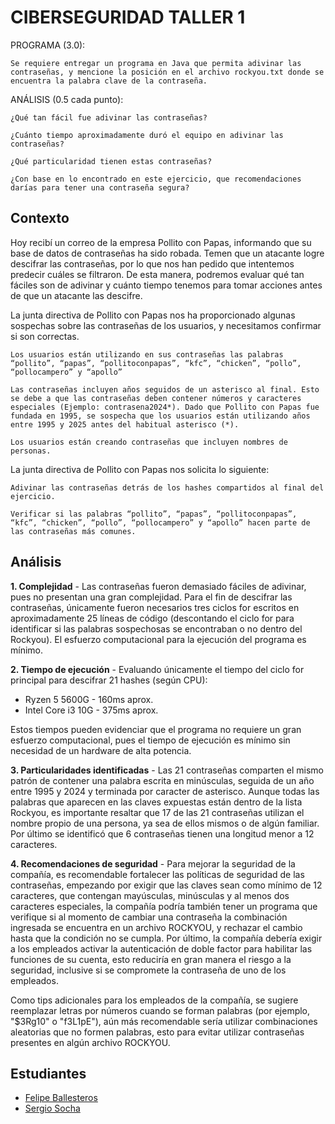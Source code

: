 
# CIBERSEGURIDAD TALLER 1


PROGRAMA (3.0):

    Se requiere entregar un programa en Java que permita adivinar las contraseñas, y mencione la posición en el archivo rockyou.txt donde se encuentra la palabra clave de la contraseña. 

ANÁLISIS (0.5 cada punto):

    ¿Qué tan fácil fue adivinar las contraseñas? 

    ¿Cuánto tiempo aproximadamente duró el equipo en adivinar las contraseñas? 

    ¿Qué particularidad tienen estas contraseñas? 

    ¿Con base en lo encontrado en este ejercicio, que recomendaciones darías para tener una contraseña segura? 


## Contexto

Hoy recibí un correo de la empresa Pollito con Papas, informando que su base de datos de contraseñas ha sido robada. Temen que un atacante logre descifrar las contraseñas, por lo que nos han pedido que intentemos predecir cuáles se filtraron. De esta manera, podremos evaluar qué tan fáciles son de adivinar y cuánto tiempo tenemos para tomar acciones antes de que un atacante las descifre.

La junta directiva de Pollito con Papas nos ha proporcionado algunas sospechas sobre las contraseñas de los usuarios, y necesitamos confirmar si son correctas.

    Los usuarios están utilizando en sus contraseñas las palabras “pollito”, “papas”, “pollitoconpapas”, “kfc”, “chicken”, “pollo”, “pollocampero” y “apollo” 

    Las contraseñas incluyen años seguidos de un asterisco al final. Esto se debe a que las contraseñas deben contener números y caracteres especiales (Ejemplo: contrasena2024*). Dado que Pollito con Papas fue fundada en 1995, se sospecha que los usuarios están utilizando años entre 1995 y 2025 antes del habitual asterisco (*). 

    Los usuarios están creando contraseñas que incluyen nombres de personas. 

La junta directiva de Pollito con Papas nos solicita lo siguiente:

    Adivinar las contraseñas detrás de los hashes compartidos al final del ejercicio. 

    Verificar si las palabras “pollito”, “papas”, “pollitoconpapas”, “kfc”, “chicken”, “pollo”, “pollocampero” y “apollo” hacen parte de las contraseñas más comunes. 

## Análisis

**1. Complejidad** - Las contraseñas fueron demasiado fáciles de adivinar, pues no presentan una gran complejidad.
Para el fin de descifrar las contraseñas, únicamente fueron necesarios tres ciclos for escritos en aproximadamente 25 
líneas de código (descontando el ciclo for para identificar si las palabras sospechosas se encontraban o no dentro del 
Rockyou). El esfuerzo computacional para la ejecución del programa es mínimo.

**2. Tiempo de ejecución** - Evaluando únicamente el tiempo del ciclo for principal para descifrar 21 hashes (según CPU):
- Ryzen 5 5600G - 160ms aprox.
- Intel Core i3 10G - 375ms aprox.

Estos tiempos pueden evidenciar que el programa no requiere un gran esfuerzo computacional, pues el tiempo de ejecución
es mínimo sin necesidad de un hardware de alta potencia.

**3. Particularidades identificadas** - Las 21 contraseñas comparten el mismo patrón de contener una palabra escrita en
minúsculas, seguida de un año entre 1995 y 2024 y terminada por caracter de asterisco. Aunque todas las palabras que
aparecen en las claves expuestas están dentro de la lista Rockyou, es importante resaltar que 17 de las 21 contraseñas
utilizan el nombre propio de una persona, ya sea de ellos mismos o de algún familiar. Por último se identificó que 6
contraseñas tienen una longitud menor a 12 caracteres.

**4. Recomendaciones de seguridad** - Para mejorar la seguridad de la compañía, es recomendable fortalecer las políticas
de seguridad de las contraseñas, empezando por exigir que las claves sean como mínimo de 12 caracteres, que contengan
mayúsculas, minúsculas y al menos dos caracteres especiales, la compañía podría también tener un programa que verifique
si al momento de cambiar una contraseña la combinación ingresada se encuentra en un archivo ROCKYOU, y rechazar el
cambio hasta que la condición no se cumpla. Por último, la compañía debería exigir a los empleados activar la
autenticación de doble factor para habilitar las funciones de su cuenta, esto reduciría en gran manera el riesgo a la
seguridad, inclusive si se compromete la contraseña de uno de los empleados.

Como tips adicionales para los empleados de la compañía, se
sugiere reemplazar letras por números cuando se forman palabras (por ejemplo, "$3Rg10" o "f3L1pE"), aún más
recomendable sería utilizar combinaciones aleatorias que no formen palabras, esto para evitar utilizar contraseñas
presentes en algún archivo ROCKYOU.

## Estudiantes

- [Felipe Ballesteros](https://github.com/pipe1408)
- [Sergio Socha](https://github.com/sergiosocha)
